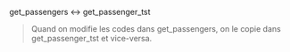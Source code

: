 get_passengers <-> get_passenger_tst
> Quand on modifie les codes dans get_passengers, on le copie dans get_passenger_tst et vice-versa.